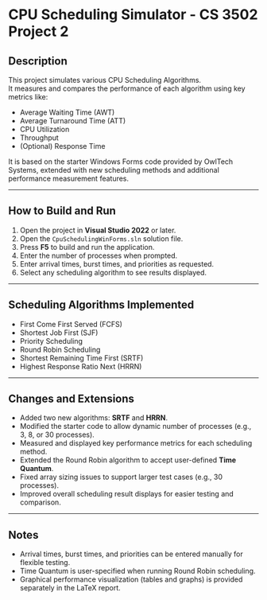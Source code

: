 # CPU Scheduling Simulator - CS 3502 Project 2

## Description
This project simulates various CPU Scheduling Algorithms.  
It measures and compares the performance of each algorithm using key metrics like:
- Average Waiting Time (AWT)
- Average Turnaround Time (ATT)
- CPU Utilization
- Throughput
- (Optional) Response Time

It is based on the starter Windows Forms code provided by OwlTech Systems, extended with new scheduling methods and additional performance measurement features.

---

## How to Build and Run
1. Open the project in **Visual Studio 2022** or later.
2. Open the `CpuSchedulingWinForms.sln` solution file.
3. Press **F5** to build and run the application.
4. Enter the number of processes when prompted.
5. Enter arrival times, burst times, and priorities as requested.
6. Select any scheduling algorithm to see results displayed.

---

## Scheduling Algorithms Implemented
- First Come First Served (FCFS)
- Shortest Job First (SJF)
- Priority Scheduling
- Round Robin Scheduling
- Shortest Remaining Time First (SRTF)
- Highest Response Ratio Next (HRRN)

---

## Changes and Extensions
- Added two new algorithms: **SRTF** and **HRRN**.
- Modified the starter code to allow dynamic number of processes (e.g., 3, 8, or 30 processes).
- Measured and displayed key performance metrics for each scheduling method.
- Extended the Round Robin algorithm to accept user-defined **Time Quantum**.
- Fixed array sizing issues to support larger test cases (e.g., 30 processes).
- Improved overall scheduling result displays for easier testing and comparison.

---

## Notes
- Arrival times, burst times, and priorities can be entered manually for flexible testing.
- Time Quantum is user-specified when running Round Robin scheduling.
- Graphical performance visualization (tables and graphs) is provided separately in the LaTeX report.
